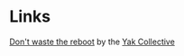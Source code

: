 ---
---
# Links

[Don't waste the reboot](https://yakcollective.org/projects/yak-wisdom) by the [Yak Collective](https://yakcollective.org/)